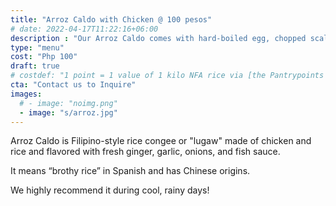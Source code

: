 ```yaml
---
title: "Arroz Caldo with Chicken @ 100 pesos"
# date: 2022-04-17T11:22:16+06:00
description : "Our Arroz Caldo comes with hard-boiled egg, chopped scallions, toasted garlic, and calamansi and available at our Berkeley Square location."
type: "menu"
cost: "Php 100"
draft: true
# costdef: "1 point = 1 value of 1 kilo NFA rice via [the Pantrypoints system](https://pantrypoints.com)"
cta: "Contact us to Inquire"
images:
  # - image: "noimg.png"
  - image: "s/arroz.jpg"
---
```



Arroz Caldo is Filipino-style rice congee or "lugaw" made of chicken and rice and flavored with fresh ginger, garlic, onions, and fish sauce.

It means “brothy rice” in Spanish and has Chinese origins. 

We highly recommend it during cool, rainy days!



<!-- commonly eaten for breakfast, but it’s also commonly enjoyed as a midday snack or light dinner meal.


 tasty and filling, ginger-flavored broth, and various toppings

Arroz Caldo or aroskaldo is a Filipino lugaw  Although its name is derived from

It comes  the Spanish arroz caldoso 

 

 the rice gruel is more of a local adaptation of the congee introduced in the Philippines by Chinese immigrants. -->

